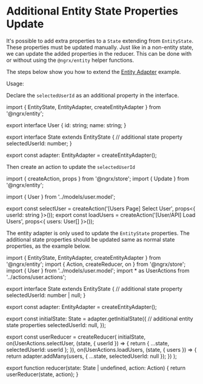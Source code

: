 # Additional Entity State Properties Update

It's possible to add extra properties to a `State` extending from `EntityState`. These properties must be updated manually. Just like in a non-entity state, we can update the added properties in the reducer. This can be done with or without using the `@ngrx/entity` helper functions.

The steps below show you how to extend the [Entity Adapter](https://ngrx.io/guide/entity/adapter) example.

Usage:

Declare the `selectedUserId` as an additional property in the interface.

<code-example header="user.reducer.ts">
import { EntityState, EntityAdapter, createEntityAdapter } from '@ngrx/entity';

export interface User {
id: string;
name: string;
}

export interface State extends EntityState<User> {
// additional state property
selectedUserId: number;
}

export const adapter: EntityAdapter<User> = createEntityAdapter<User>();
</code-example>

Then create an action to update the `selectedUserId`

<code-example header="user.actions.ts">
import { createAction, props } from '@ngrx/store';
import { Update } from '@ngrx/entity';

import { User } from '../models/user.model';

export const selectUser = createAction('[Users Page] Select User', props<{ userId: string }>());
export const loadUsers = createAction('[User/API] Load Users', props<{ users: User[] }>());
</code-example>

The entity adapter is only used to update the `EntityState` properties. The additional state properties should be updated same as normal state properties, as the example below.

<code-example header="user.reducer.ts">
import { EntityState, EntityAdapter, createEntityAdapter } from '@ngrx/entity';
import { Action, createReducer, on } from '@ngrx/store';
import { User } from '../models/user.model';
import * as UserActions from '../actions/user.actions';

export interface State extends EntityState<User> {
// additional state property
selectedUserId: number | null;
}

export const adapter: EntityAdapter<User> = createEntityAdapter<User>();

export const initialState: State = adapter.getInitialState({
// additional entity state properties
selectedUserId: null,
});

export const userReducer = createReducer(
initialState,
on(UserActions.selectUser, (state, { userId }) => {
return { ...state, selectedUserId: userId };
}),
on(UserActions.loadUsers, (state, { users }) => {
return adapter.addMany(users, { ...state, selectedUserId: null });
})
);

export function reducer(state: State | undefined, action: Action) {
return userReducer(state, action);
}
</code-example>
